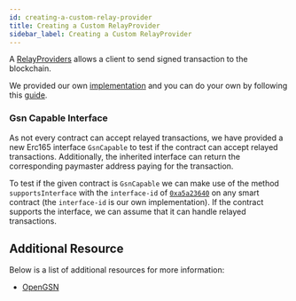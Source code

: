 ```yaml
---
id: creating-a-custom-relay-provider
title: Creating a Custom RelayProvider
sidebar_label: Creating a Custom RelayProvider
---
```


A [RelayProviders](https://docs.opengsn.org/learn/index.html#client) allows a client to send signed transaction to the blockchain.

We provided our own [implementation](https://github.com/TradeTrust/document-creator-website/pull/76/files#diff-ae839d6f834102d8aaabb1f74fe1acb14ca32a3bee209ed2264f846fcca2679aR15) and you can do your own by following this [guide](https://docs.opengsn.org/tutorials/integration.html#the_user_interface_code).

### Gsn Capable Interface

As not every contract can accept relayed transactions, we have provided a new Erc165 interface `GsnCapable` to test if the contract can accept relayed transactions. Additionally, the inherited interface can return the corresponding paymaster address paying for the transaction.

To test if the given contract is `GsnCapable` we can make use of the method `supportsInterface` with the `interface-id` of [`0xa5a23640`](https://github.com/Open-Attestation/document-store/blob/master/contracts/GsnCapable.sol#L10) on any smart contract (the `interface-id` is our own implementation). If the contract supports the interface, we can assume that it can handle relayed transactions.

## Additional Resource

Below is a list of additional resources for more information:

- [OpenGSN](https://docs.opengsn.org/learn/index.html)
